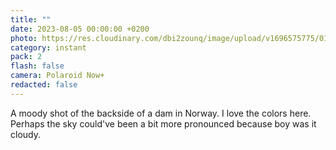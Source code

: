 ```yaml
---
title: ""
date: 2023-08-05 00:00:00 +0200
photo: https://res.cloudinary.com/dbi2zounq/image/upload/v1696575775/015_w6arpq.jpg
category: instant
pack: 2
flash: false
camera: Polaroid Now+
redacted: false
---
```

A moody shot of the backside of a dam in Norway. I love the colors here. Perhaps the sky could've been a bit more pronounced because boy was it cloudy. 